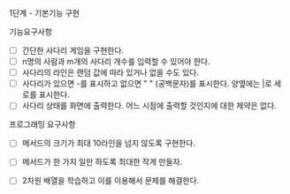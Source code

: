 1단계 - 기본기능 구현

기능요구사항
- [ ] 간단한 사다리 게임을 구현한다.
- [ ] n명의 사람과 m개의 사다리 개수를 입력할 수 있어야 한다.
- [ ] 사다리의 라인은 랜덤 값에 따라 있거나 없을 수도 있다.
- [ ] 사다리가 있으면 -를 표시하고 없으면 " " (공백문자)를 표시한다. 양옆에는 |로 세로를 표시한다.
- [ ] 사다리 상태를 화면에 출력한다. 어느 시점에 출력할 것인지에 대한 제약은 없다.

프로그래밍 요구사항
- [ ] 메서드의 크기가 최대 10라인을 넘지 않도록 구현한다.
- [ ] 메서드가 한 가지 일만 하도록 최대한 작게 만들자.
- [ ] 2차원 배열을 학습하고 이를 이용해서 문제를 해결한다.

